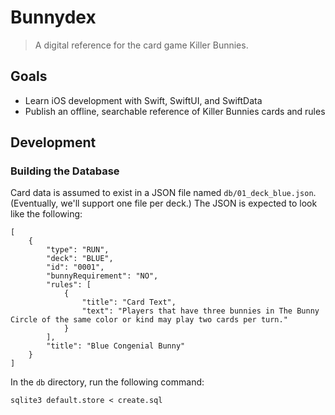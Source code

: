 # Bunnydex

> A digital reference for the card game Killer Bunnies.

## Goals

-   Learn iOS development with Swift, SwiftUI, and SwiftData
-   Publish an offline, searchable reference of Killer Bunnies cards and rules

## Development

### Building the Database

Card data is assumed to exist in a JSON file named `db/01_deck_blue.json`.
(Eventually, we'll support one file per deck.)
The JSON is expected to look like the following:

```
[
    {
        "type": "RUN",
        "deck": "BLUE",
        "id": "0001",
        "bunnyRequirement": "NO",
        "rules": [
            {
                "title": "Card Text",
                "text": "Players that have three bunnies in The Bunny Circle of the same color or kind may play two cards per turn."
            }
        ],
        "title": "Blue Congenial Bunny"
    }
]
```

In the `db` directory, run the following command:

```
sqlite3 default.store < create.sql
```
